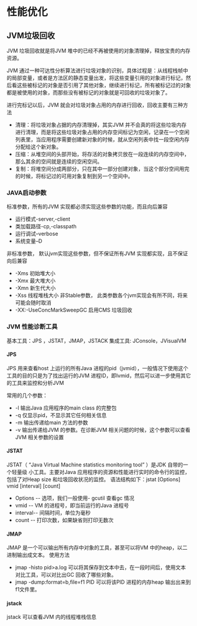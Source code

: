 # 性能优化

## JVM垃圾回收

JVM 垃圾回收就是将JVM 堆中的已经不再被使用的对象清理掉，释放宝贵的内存资源。

JVM 通过一种可达性分析算法进行垃圾对象的识别，具体过程是：从线程栈帧中的局部变量，或者是方法区的静态变量出发，将这些变量引用的对象进行标记，然后看这些被标记的对象是否引用了其他对象，继续进行标记，所有被标记过的对象都是被使用的对象，而那些没有被标记的对象就是可回收的垃圾对象了。

进行完标记以后，JVM 就会对垃圾对象占用的内存进行回收，回收主要有三种方法

- 清理：将垃圾对象占据的内存清理掉，其实JVM 并不会真的将这些垃圾内存进行清理，而是将这些垃圾对象占用的内存空间标记为空闲，记录在一个空闲列表里，当应用程序需要创建新对象的时候，就从空闲列表中找一段空闲内存分配给这个新对象。
- 压缩：从堆空间的头部开始，将存活的对象拷贝放在一段连续的内存空间中，那么其余的空间就是连续的空闲空间。
- 复制：将堆空间分成两部分，只在其中一部分创建对象，当这个部分空间用完的时候，将标记过的可用对象复制到另一个空间中。

### JAVA启动参数

标准参数，所有的JVM 实现都必须实现这些参数的功能，而且向后兼容
- 运行模式-server,-client
- 类加载路径-cp,-classpath
- 运行调试–verbose
- 系统变量–D

非标准参数， 默认jvm实现这些参数，但不保证所有JVM 实现都实现，且不保证向后兼容
- -Xms 初始堆大小
- -Xmx 最大堆大小
- -Xmn 新生代大小
- -Xss 线程堆栈大小
非Stable参数， 此类参数各个jvm实现会有所不同，将来可能会随时取消
- -XX:-UseConcMarkSweepGC 启用CMS 垃圾回收

### JVM 性能诊断工具

基本工具：JPS ，JSTAT，JMAP，JSTACK
集成工具: JConsole，JVisualVM

#### JPS

JPS 用来查看host 上运行的所有Java 进程的pid（jvmid），一般情况下使用这个工具的目的只是为了找出运行的JVM 进程ID，即lvmid，然后可以进一步使用其它的工具来监控和分析JVM

常用的几个参数：
- -l 输出Java 应用程序的main class 的完整包
- -q 仅显示pid，不显示其它任何相关信息
- -m 输出传递给main 方法的参数
- -v 输出传递给JVM 的参数。在诊断JVM 相关问题的时候，这个参数可以查看JVM 相关参数的设置

#### JSTAT

JSTAT（ “Java Virtual Machine statistics monitoring tool” ）是JDK 自带的一个轻量级
小工具。主要对Java 应用程序的资源和性能进行实时的命令行的监控，包括了对Heap
size 和垃圾回收状况的监控。
语法结构如下：jstat [Options] vmid [interval] [count]
- Options -- 选项，我们一般使用- gcutil 查看gc 情况
- vmid -- VM 的进程号，即当前运行的Java 进程号
- interval-- 间隔时间，单位为毫秒
- count -- 打印次数，如果缺省则打印无数次

#### JMAP

JMAP 是一个可以输出所有内存中对象的工具，甚至可以将VM 中的heap，以二进制输出成文本。
使用方法
- jmap -histo pid>a.log 可以将其保存到文本中去，在一段时间后，使用文本对比工具，可以对比出GC 回收了哪些对象。
- jmap -dump:format=b,file=f1 PID 可以将该PID 进程的内存heap 输出出来到f1文件里。

#### jstack

jstack 可以查看JVM 内的线程堆栈信息